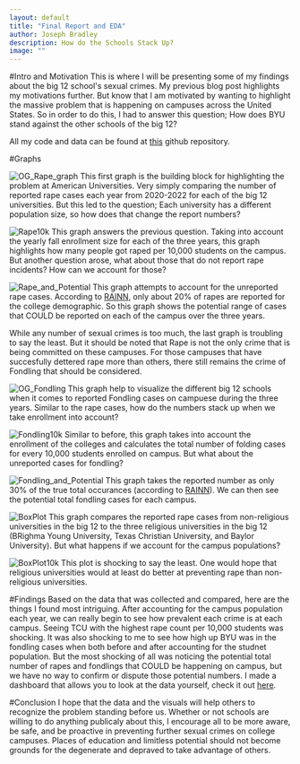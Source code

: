 ```yaml
---
layout: default
title: "Final Report and EDA"
author: Joseph Bradley
description: How do the Schools Stack Up?
image: ""
---
```

#Intro and Motivation
This is where I will be presenting some of my findings about the big 12 school's sexual crimes. My previous blog post highlights my motivations further. But know that I am motivated by wanting to highlight the massive problem that is happening on campuses across the United States. So in order to do this, I had to answer this question; How does BYU stand against the other schools of the big 12? 

All my code and data can be found at [this](https://github.com/hermite2010/Stat_386_Final_Project/tree/main) github repository.

#Graphs

![OG_Rape_graph](/assets/images/School_Rape)
This first graph is the building block for highlighting the problem at American Universities. Very simply comparing the number of reported rape cases each year from 2020-2022 for each of the big 12 universities. But this led to the question; Each university has a different population size, so how does that change the report numbers?

![Rape10k](/assets/images/School_Rape_Per_10k)
This graph answers the previous question. Taking into account the yearly fall enrollment size for each of the three years, this graph highlights how many people got raped per 10,000 students on the campus. But another question arose, what about those that do not report rape incidents? How can we account for those?

![Rape_and_Potential](/assets/images/School_Rape_And_Potential)
This graph attempts to account for the unreported rape cases. According to [RAINN](https://www.rainn.org/statistics/criminal-justice-system), only about 20% of rapes are reported for the college demographic. So this graph shows the potential range of cases that COULD be reported on each of the campus over the three years. 

While any number of sexual crimes is too much, the last graph is troubling to say the least. But it should be noted that Rape is not the only crime that is being committed on these campuses. For those campuses that have succesfully dettered rape more than others, there still remains the crime of Fondling that should be considered. 

![OG_Fondling](/assets/images/School_Fondling)
This graph help to visualize the different big 12 schools when it comes to reported Fondling cases on campuese during the three years. Similar to the rape cases, how do the numbers stack up when we take enrollment into account?

![Fondling10k](/assets/images/School_Fondling_Per_10k)
Similar to before, this graph takes into account the enrollment of the colleges and calculates the total number of folding cases for every 10,000 students enrolled on campus. But what about the unreported cases for fondling?

![Fondling_and_Potential](/assets/images/School_Fondling_And_Potential)
This graph takes the reported number as only 30% of the true total occurances (according to [RAINN](https://www.rainn.org/statistics/criminal-justice-system)). We can then see the potential total fondling cases for each campus. 

![BoxPlot](/assets/images/Religious_Rape_Boxplot)
This graph compares the reported rape cases from non-religious universities in the big 12 to the three religious universities in the big 12 (BRighma Young University, Texas Christian University, and Baylor University). But what happens if we account for the campus populations?

![BoxPlot10k](/assets/images/Religious_Rape_Per_10k_Boxplot)
This plot is shocking to say the least. One would hope that religious universities would at least do better at preventing rape than non-religious universities. 

#Findings
Based on the data that was collected and compared, here are the things I found most intriguing. After accounting for the campus population each year, we can really begin to see how prevalent each crime is at each campus. Seeing TCU with the highest rape count per 10,000 students was shocking. It was also shocking to me to see how high up BYU was in the fondling cases when both before and after accounting for the studnet population. But the most shocking of all was noticing the potential total number of rapes and fondlings that COULD be happening on campus, but we have no way to confirm or dispute those potential numbers. I made a dashboard that allows you to look at the data yourself, check it out [here](https://comparebig12crimes2023.streamlit.app/).

#Conclusion
I hope that the data and the visuals will help others to recognize the problem standing before us. Whether or not schools are willing to do anything publicaly about this, I encourage all to be more aware, be safe, and be proactive in preventing further sexual crimes on college campuses. Places of education and limitless potential should not become grounds for the degenerate and depraved to take advantage of others. 
